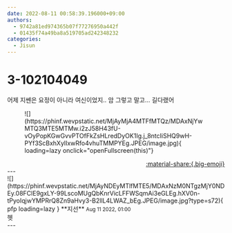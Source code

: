 ```yaml
---
date: 2022-08-11 00:58:39.196000+09:00
authors:
  - 9742a81ed974365b07f77276950a442f
  - 01435f74a49ba8a519705ad242348232
categories:
  - Jisun
---
```


# 3-102104049

<div class="post-container" markdown="1">
<div class="content-container md-sidebar__scrollwrap" markdown="1">

어제 지쎈은 요정이 아니라 여신이었지.. 암 그렇고 말고... 길다랬어
<figure markdown="1">
![](https://phinf.wevpstatic.net/MjAyMjA4MTFfMTQz/MDAxNjYwMTQ3MTE5MTMw.i2zJ58H43fU-vOyPopKGwGvvPTOfFkZsHLredDyOK1Ig.j_8ntcIiSHQ9wH-PYf3ScBxhXylIxwRfo4vhuTMMPYEg.JPEG/image.jpg){ loading=lazy onclick="openFullscreen(this)"}
</figure>


</div>
</div>

<div style="text-align: right;" markdown="1">
<a href="https://weverse.io/fromis9/fanpost/3-102104049" style="text-align: right;">:material-share:{.big-emoji}</a>
</div>
---

<div class="comments-container md-sidebar__scrollwrap" markdown="1">
<div class="comment" markdown="1">
<div class='id-container' markdown="1">
![](https://phinf.wevpstatic.net/MjAyNDEyMTlfMTE5/MDAxNzM0NTgzMjY0NDEy.08FClE9gxLY-99LscoMUgQbKnrVicLFFWSqmAi3eGLEg.hXV0n-tPyoIqjwYMPRrQ8Zn9aHvy3-B2llL4LWAZ_bEg.JPEG/image.jpg?type=s72){ pfp loading=lazy }
**<span class="artist">지선</span>** <small>Aug 11 2022, 01:00</small><br>
</div>
<div class='comment-body' markdown="1">
헷
</div>
</div>
</div>
---
